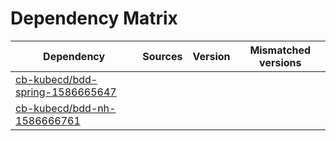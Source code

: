 # Dependency Matrix

Dependency | Sources | Version | Mismatched versions
---------- | ------- | ------- | -------------------
[cb-kubecd/bdd-spring-1586665647](https://github.com/cb-kubecd/bdd-spring-1586665647.git) |  | []() | 
[cb-kubecd/bdd-nh-1586666761](https://github.com/cb-kubecd/bdd-nh-1586666761.git) |  | []() | 
